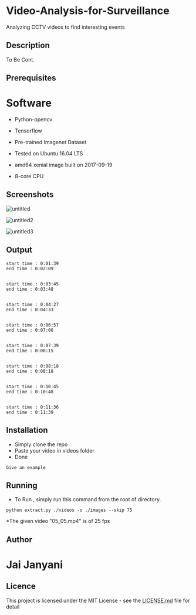 # Video-Analysis-for-Surveillance
Analyzing CCTV videos to find interesting events

## Description

To Be Cont.

## Prerequisites

# Software
* Python-opencv
* Tensorflow
* Pre-trained Imagenet Dataset

* Tested on Ubuntu 16.04 LTS
* amd64 xenial image built on 2017-09-19
* 8-core CPU


## Screenshots

![untitled](https://user-images.githubusercontent.com/15799933/30987030-31fd434c-a4b3-11e7-80d9-29eba48668d8.png)



![untitled2](https://user-images.githubusercontent.com/15799933/30987032-32275fd8-a4b3-11e7-88ea-8f4f8e638c0e.png)



![untitled3](https://user-images.githubusercontent.com/15799933/30987031-321dc90a-a4b3-11e7-84e4-3b0c6e1607eb.png)




## Output
```
start time : 0:01:39
end time : 0:02:09


start time : 0:03:45
end time : 0:03:48


start time : 0:04:27
end time : 0:04:33


start time : 0:06:57
end time : 0:07:06


start time : 0:07:39
end time : 0:08:15


start time : 0:08:18
end time : 0:08:18


start time : 0:10:45
end time : 0:10:48


start time : 0:11:36
end time : 0:11:39

```



## Installation

* Simply clone the repo
* Paste your video in videos folder
* Done
```
Give an example
```

## Running

* To Run , simply run this command from the root of directory.

```
python extract.py ./videos -o ./images --skip 75

```
*The given video "05_05.mp4" is of 25 fps
## Author

# Jai Janyani

## Licence

This project is licensed under the MIT License - see the [LICENSE.md](LICENSE.md) file for detail


